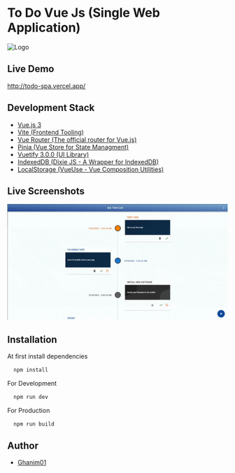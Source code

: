 # To Do Vue Js (Single Web Application)

![Logo](https://ik.imagekit.io/ghanim01/To_DO_App/maxresdefault_PpLPCtN6o.png?ik-sdk-version=javascript-1.4.3&updatedAt=1667322895757)

## Live Demo

http://todo-spa.vercel.app/

## Development Stack

- [Vue.js 3](https://vuejs.org/guide/introduction.html)
- [Vite (Frontend Tooling)](https://vitejs.dev/)
- [Vue Router (The official router for Vue.js)](https://router.vuejs.org/installation.html)
- [Pinia (Vue Store for State Managment)](https://pinia.vuejs.org/introduction.html)
- [Vuetify 3.0.0 (UI Library)](https://next.vuetifyjs.com/en/)
- [IndexedDB (Dixie JS - A Wrapper for IndexedDB)](https://dexie.org/)
- [LocalStorage (VueUse - Vue Composition Utilities)](https://vueuse.org/)

## Live Screenshots

![](.//src/assets/todoapp.gif)

## Installation

At first install dependencies

```bash
  npm install
```

For Development

```bash
  npm run dev
```

For Production

```bash
  npm run build
```

## Author

- [Ghanim01](https://github.com/ghanim01/)
